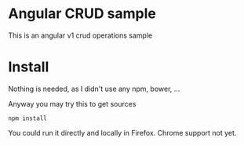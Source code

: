 # Angular CRUD sample
This is an angular v1 crud operations sample

# Install
Nothing is needed, as I didn't use any npm, bower, ...

Anyway you may try this to get sources
```
npm install
```
You could run it directly and locally in Firefox.
Chrome support not yet.